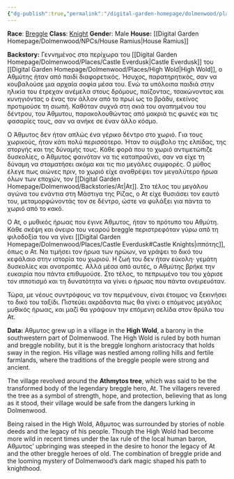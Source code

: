 ```yaml
---
{"dg-publish":true,"permalink":"/digital-garden-homepage/dolmenwood/player-characters/athmytos/"}
---
```


**Race**: [Breggle](https://www.dolmenwood.necroticgnome.com/rules/doku.php?id=breggle)
**Class**: [Knight](https://www.dolmenwood.necroticgnome.com/rules/doku.php?id=knight)
**Gende**r: Male
**House:** [[Digital Garden Homepage/Dolmenwood/NPCs/House Ramius\|House Ramius]]

**Backstory:**
Γεννημένος στα περίχωρα του [[Digital Garden Homepage/Dolmenwood/Places/Castle Everdusk\|Castle Everdusk]] του [[Digital Garden Homepage/Dolmenwood/Places/High Wold\|High Wold]], ο Αθμύτης ήταν από παιδί διαφορετικός. Ήσυχος, παρατηρητικός, σαν να κουβαλούσε μια αρχαία σοφία μέσα του. Ενώ τα υπόλοιπα παιδιά στην ηλικία του έτρεχαν ανέμελα στους δρόμους, παίζοντας, τσακώνοντας και κυνηγιόντας ο ένας τον άλλον από το πρωί ως το βράδυ, εκείνος προτιμούσε τη σιωπή. Καθόταν συχνά στη σκιά του αγαπημένου του δέντρου, του Άθμυτου, παρακολουθώντας από μακριά τις φωνές και τις φασαρίες τους, σαν να ανήκε σε έναν άλλο κόσμο. 

Ο Άθμυτος δεν ήταν απλώς ένα γέρικο δέντρο στο χωριό. Για τους χωρικούς, ήταν κάτι πολύ περισσότερο. Ήταν το σύμβολο της ελπίδας, της στοργής και της δύναμής τους. Κάθε φορά που το χωριό αντιμετώπιζε δυσκολίες, ο Άθμυτος φαινόταν να τις καταπραΰνει, σαν να είχε τη δύναμη να σταματήσει ακόμα και τις πιο μεγάλες συμφορές. Ο μύθος έλεγε πως αιώνες πριν, το χωριό είχε αναθρέψει τον μεγαλύτερο ήρωα όλων των εποχών, τον [[Digital Garden Homepage/Dolmenwood/Backstories/Ατ\|Ατ]]. Στο τέλος του μεγάλου αγώνα του ενάντια στη Μάστιγα της Ρίζας, ο Ατ είχε θυσιάσει τον εαυτό του, μεταμορφώνοντάς τον σε δέντρο, ώστε να φυλάξει για πάντα το χωριό από το κακό. 

Ο Ατ, ο μυθικός ήρωας που έγινε Άθμυτος, ήταν το πρότυπο του Αθμύτη. Κάθε σκέψη και όνειρο του νεαρού breggle περιστρεφόταν γύρω από τη φιλοδοξία του να γίνει [[Digital Garden Homepage/Dolmenwood/Places/Castle Everdusk#Castle Knights\|ιππότης]], όπως ο Ατ. Να τιμήσει τον ήρωα των ηρώων, να γράψει το δικό του κεφάλαιο στην ιστορία του χωριού. Η ζωή του δεν ήταν εύκολη· γεμάτη δυσκολίες και ανατροπές. Αλλά μέσα από αυτές, ο Αθμύτης βρήκε την ευκαιρία που πάντα επιθυμούσε. Στο τέλος, το πεπρωμένο του του χάρισε τον ιπποτισμό και τη δυνατότητα να γίνει ο ήρωας που πάντα ονειρευόταν. 

Τώρα, με νέους συντρόφους να τον περιμένουν, είναι έτοιμος να ξεκινήσει το δικό του ταξίδι. Πιστεύει ακράδαντα πως θα γίνει ο επόμενος μεγάλος μυθικός ήρωας, και μαζί θα γράψουν την επόμενη σελίδα στον θρύλο του Ατ. 

**Data:**
Αθμυτος grew up in a village in the **High Wold**, a barony in the southwestern part of Dolmenwood. The High Wold is ruled by both human and breggle nobility, but it is the breggle longhorn aristocracy that holds sway in the region. His village was nestled among rolling hills and fertile farmlands, where the traditions of the breggle people were strong and ancient.

The village revolved around the **Athmytos tree**, which was said to be the transformed body of the legendary breggle hero, At. The villagers revered the tree as a symbol of strength, hope, and protection, believing that as long as it stood, their village would be safe from the dangers lurking in Dolmenwood.

Being raised in the High Wold, Αθμυτος was surrounded by stories of noble deeds and the legacy of his people. Though the High Wold had become more wild in recent times under the lax rule of the local human baron, Αθμυτος’ upbringing was steeped in the desire to honor the legacy of At and the other breggle heroes of old. The combination of breggle pride and the looming mystery of Dolmenwood’s dark magic shaped his path to knighthood.
